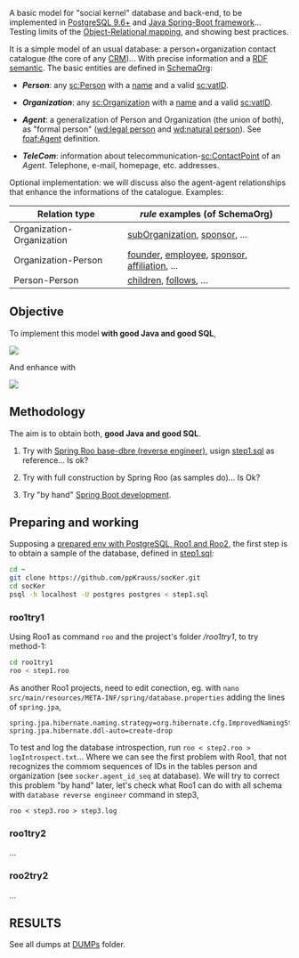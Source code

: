 A basic model for "social kernel" database and back-end, to be implemented in [PostgreSQL 9.6+](https://www.postgresql.org/docs/current/static/functions-json.html) and [Java Spring-Boot framework](http://projects.spring.io/spring-boot/)... Testing limits of the [Object-Relational mapping](https://en.wikipedia.org/wiki/Object-relational_mapping), and showing best practices.

It is a simple model of an usual database: a person+organization contact catalogue (the core of any [CRM](https://en.wikipedia.org/wiki/Customer_relationship_management))... With precise information and a [RDF semantic](https://en.wikipedia.org/wiki/Resource_Description_Framework). The basic entities are defined in [SchemaOrg](https://schema.org/):

* **_Person_**: any [sc:Person](https://schema.org/Person) with a [name](https://schema.org/name) and a valid [sc:vatID](https://schema.org/vatID).

* **_Organization_**: any [sc:Organization](https://schema.org/Organization) with a  [name](https://schema.org/name) and a valid [sc:vatID](https://schema.org/vatID).

* **_Agent_**: a generalization of Person and Organization (the union of both), as "formal person" ([wd:legal person](https://www.wikidata.org/wiki/Q3778211) and [wd:natural person](https://www.wikidata.org/wiki/Q154954)).  See [foaf:Agent](http://xmlns.com/foaf/spec/#term_Agent) definition.

* **_TeleCom_**: information about telecommunication-[sc:ContactPoint](https://schema.org/ContactPoint) of an _Agent_. Telephone, e-mail, homepage, etc. addresses.

Optional implementation: we will discuss also the agent-agent relationships that enhance the informations of the catalogue. Examples:

Relation type | *rule* examples (of SchemaOrg)
------------ | -------------
Organization-Organization      | [subOrganization](https://schema.org/subOrganization), [sponsor](https://schema.org/sponsor), ...
Organization-Person   | [founder](https://schema.org/founder), [employee](https://schema.org/employee), [sponsor](https://schema.org/sponsor), [affiliation](https://schema.org/affiliation), ...
Person-Person | [children](https://schema.org/children), [follows](https://schema.org/follows), ...

## Objective
To implement this model **with good Java and good SQL**, 

![](https://yuml.me/76e02566)

And enhance with

![](https://yuml.me/88fec87c)

##  Methodology

The aim is to obtain both, **good Java and good SQL**. 

1. Try with [Spring Roo base-dbre (reverse engineer)](http://docs.spring.io/spring-roo/docs/current/reference/html/base-dbre.html), usign [step1.sql](https://github.com/ppKrauss/socker/blob/master/step1.sql) as reference... Is ok?

2. Try with full construction by Spring Roo (as samples do)... Is Ok? 

3. Try "by hand" [Spring Boot development](http://docs.spring.io/spring-boot/docs/current/reference/html/getting-started-first-application.html).

## Preparing and working

Supposing a [prepared env with PostgreSQL, Roo1 and Roo2](https://github.com/ppKrauss/dummy-java-spring#roo), the first step is to obtain a sample of the database, defined in [step1.sql](step1.sql):

```sh
cd ~
git clone https://github.com/ppKrauss/socKer.git
cd socKer
psql -h localhost -U postgres postgres < step1.sql
```

### roo1try1

Using Roo1 as command `roo`  and the project's folder */roo1try1*, to try method-1:

```sh
cd roo1try1
roo < step1.roo
```
As another Roo1 projects, need to edit conection, eg. with `nano src/main/resources/META-INF/spring/database.properties`
adding the lines of `spring.jpa`,

```
spring.jpa.hibernate.naming.strategy=org.hibernate.cfg.ImprovedNamingStrategy
spring.jpa.hibernate.ddl-auto=create-drop
```
To test and log the database introspection, run `roo < step2.roo > logIntrospect.txt`... Where we can see the first problem with Roo1, that not recognizes the commom sequences of IDs in the tables person and organization (see `socker.agent_id_seq` at database). We will try to correct this problem "by hand" later, let's check what Roo1 can do with all schema with `database reverse engineer` command in step3,

```
roo < step3.roo > step3.log
```

### roo1try2
...


### roo2try2
...

## RESULTS

See all dumps at [DUMPs](DUMPs) folder.
